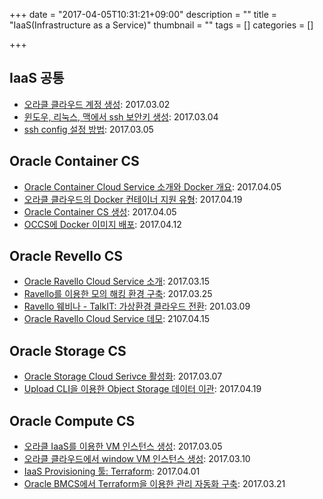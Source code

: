 +++
date = "2017-04-05T10:31:21+09:00"
description = ""
title = "IaaS(Infrastructure as a Service)"
thumbnail = ""
tags = []
categories = []

+++

## IaaS 공통
- [오라클 클라우드 계정 생성](/post/accont/): 2017.03.02
- [윈도우, 리눅스, 맥에서 ssh 보안키 생성](/post/ssh_key/): 2017.03.04
- [ssh config 설정 방법](/post/ssh_config/): 2017.03.05

## Oracle Container CS
- [Oracle Container Cloud Service 소개와 Docker 개요](/post/occs/): 2017.04.05
- [오라클 클라우드의 Docker 컨테이너 지원 유형](/post/docker_in_oc/): 2017.04.19
- [Oracle Container CS 생성](/post/occs_new_docker_container/): 2017.04.05
- [OCCS에 Docker 이미지 배포](/post/occs_new_docker_container/): 2017.04.12

## Oracle Revello CS

- [Oracle Ravello Cloud Service 소개](/post/ravello_overview/): 2017.03.15
- [Ravello를 이용한 모의 해킹 환경 구축](/post/ravello_by_kim_suk/): 2017.03.25
- [Ravello 웨비나 - TalkIT: 가상환경 클라우드 전환](/post/ravello_talkit/): 201.03.09
- [Oracle Ravello Cloud Service 데모](/post/ravello_demo/): 2107.04.15

## Oracle Storage CS

- [Oracle Storage Cloud Serivce 활성화](/post/objest-storage-replication/): 2017.03.07
- [Upload CLI을 이용한 Object Storage 데이터 이관](/post/uploadcli/): 2017.04.19

## Oracle Compute CS
- [오라클 IaaS를 이용한 VM 인스턴스 생성](/post/iaas_vm/): 2017.03.05
- [오라클 클라우드에서 window VM 인스턴스 생성](/post/win-vm/): 2017.03.10
- [IaaS Provisioning 툴: Terraform](/post/terraform/): 2017.04.01
- [Oracle BMCS에서 Terraform을 이용한 관리 자동화 구축](/post/bmcs_terraform/): 2017.03.21
